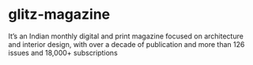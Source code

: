 # glitz-magazine
It’s an Indian monthly digital and print magazine focused on architecture and interior design, with over a decade of publication and more than 126 issues and 18,000+ subscriptions
